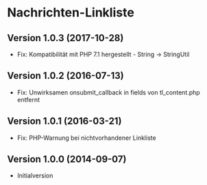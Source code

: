 # Nachrichten-Linkliste

## Version 1.0.3 (2017-10-28)

- Fix: Kompatibilität mit PHP 7.1 hergestellt - String -> StringUtil

## Version 1.0.2 (2016-07-13)

- Fix: Unwirksamen onsubmit_callback in fields von tl_content.php entfernt

## Version 1.0.1 (2016-03-21)

- Fix: PHP-Warnung bei nichtvorhandener Linkliste

## Version 1.0.0 (2014-09-07)

- Initialversion

